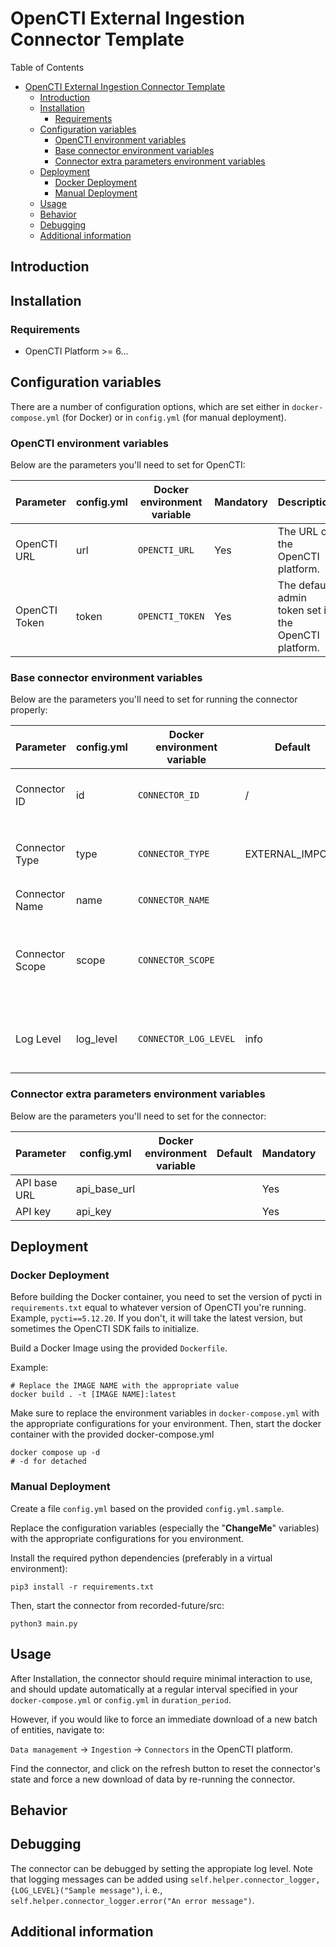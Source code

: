 # OpenCTI External Ingestion Connector Template

<!--
General description of the connector
* What it does
* How it works
* Special requirements
* Use case description
* ...
-->

Table of Contents

- [OpenCTI External Ingestion Connector Template](#opencti-external-ingestion-connector-dummy-datasets)
  - [Introduction](#introduction)
  - [Installation](#installation)
    - [Requirements](#requirements)
  - [Configuration variables](#configuration-variables)
    - [OpenCTI environment variables](#opencti-environment-variables)
    - [Base connector environment variables](#base-connector-environment-variables)
    - [Connector extra parameters environment variables](#connector-extra-parameters-environment-variables)
  - [Deployment](#deployment)
    - [Docker Deployment](#docker-deployment)
    - [Manual Deployment](#manual-deployment)
  - [Usage](#usage)
  - [Behavior](#behavior)
  - [Debugging](#debugging)
  - [Additional information](#additional-information)

## Introduction

## Installation

### Requirements

- OpenCTI Platform >= 6...

## Configuration variables

There are a number of configuration options, which are set either in `docker-compose.yml` (for Docker) or
in `config.yml` (for manual deployment).

### OpenCTI environment variables

Below are the parameters you'll need to set for OpenCTI:

| Parameter     | config.yml | Docker environment variable | Mandatory | Description                                          |
|---------------|------------|-----------------------------|-----------|------------------------------------------------------|
| OpenCTI URL   | url        | `OPENCTI_URL`               | Yes       | The URL of the OpenCTI platform.                     |
| OpenCTI Token | token      | `OPENCTI_TOKEN`             | Yes       | The default admin token set in the OpenCTI platform. |

### Base connector environment variables

Below are the parameters you'll need to set for running the connector properly:

| Parameter       | config.yml | Docker environment variable | Default         | Mandatory | Description                                                                              |
|-----------------|------------|-----------------------------|-----------------|-----------|------------------------------------------------------------------------------------------|
| Connector ID    | id         | `CONNECTOR_ID`              | /               | Yes       | A unique `UUIDv4` identifier for this connector instance.                                |
| Connector Type  | type       | `CONNECTOR_TYPE`            | EXTERNAL_IMPORT | Yes       | Should always be set to `EXTERNAL_IMPORT` for this connector.                            |
| Connector Name  | name       | `CONNECTOR_NAME`            |                 | Yes       | Name of the connector.                                                                   |
| Connector Scope | scope      | `CONNECTOR_SCOPE`           |                 | Yes       | The scope or type of data the connector is importing, either a MIME type or Stix Object. |
| Log Level       | log_level  | `CONNECTOR_LOG_LEVEL`       | info            | Yes       | Determines the verbosity of the logs. Options are `debug`, `info`, `warn`, or `error`.   |

### Connector extra parameters environment variables

Below are the parameters you'll need to set for the connector:

| Parameter    | config.yml   | Docker environment variable | Default | Mandatory | Description |
|--------------|--------------|-----------------------------|---------|-----------|-------------|
| API base URL | api_base_url |                             |         | Yes       |             |
| API key      | api_key      |                             |         | Yes       |             |

## Deployment

### Docker Deployment

Before building the Docker container, you need to set the version of pycti in `requirements.txt` equal to whatever
version of OpenCTI you're running. Example, `pycti==5.12.20`. If you don't, it will take the latest version, but
sometimes the OpenCTI SDK fails to initialize.

Build a Docker Image using the provided `Dockerfile`.

Example:

```shell
# Replace the IMAGE NAME with the appropriate value
docker build . -t [IMAGE NAME]:latest
```

Make sure to replace the environment variables in `docker-compose.yml` with the appropriate configurations for your
environment. Then, start the docker container with the provided docker-compose.yml

```shell
docker compose up -d
# -d for detached
```

### Manual Deployment

Create a file `config.yml` based on the provided `config.yml.sample`.

Replace the configuration variables (especially the "**ChangeMe**" variables) with the appropriate configurations for
you environment.

Install the required python dependencies (preferably in a virtual environment):

```shell
pip3 install -r requirements.txt
```

Then, start the connector from recorded-future/src:

```shell
python3 main.py
```

## Usage

After Installation, the connector should require minimal interaction to use, and should update automatically at a regular interval specified in your `docker-compose.yml` or `config.yml` in `duration_period`.

However, if you would like to force an immediate download of a new batch of entities, navigate to:

`Data management` -> `Ingestion` -> `Connectors` in the OpenCTI platform.

Find the connector, and click on the refresh button to reset the connector's state and force a new
download of data by re-running the connector.

## Behavior

<!--
Describe how the connector functions:
* What data is ingested, updated, or modified
* Important considerations for users when utilizing this connector
* Additional relevant details
-->


## Debugging

The connector can be debugged by setting the appropiate log level.
Note that logging messages can be added using `self.helper.connector_logger,{LOG_LEVEL}("Sample message")`, i.
e., `self.helper.connector_logger.error("An error message")`.

<!-- Any additional information to help future users debug and report detailed issues concerning this connector -->

## Additional information

<!--
Any additional information about this connector
* What information is ingested/updated/changed
* What should the user take into account when using this connector
* ...
-->
